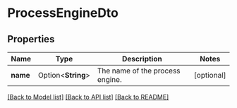 # ProcessEngineDto

## Properties

Name | Type | Description | Notes
------------ | ------------- | ------------- | -------------
**name** | Option<**String**> | The name of the process engine. | [optional]

[[Back to Model list]](../README.md#documentation-for-models) [[Back to API list]](../README.md#documentation-for-api-endpoints) [[Back to README]](../README.md)


